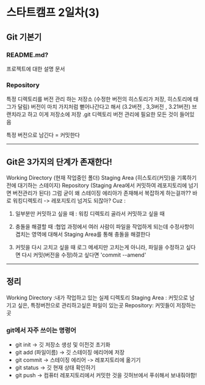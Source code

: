 # 스타트캠프 2일차(3)

## Git 기본기

### README.md?  
프로젝트에 대한 설명 문서

### Repository
특정 디렉토리를 버전 관리 하는 저장소 (수정한 버전의 히스토리가 저장, 히스토리에 태그가 달림)
버전이 마치 가지처럼 뻗어나간다고 해서 (3.2버전 , 3,3버전 , 3.21버전) 브랜치라고 하고 이게 저장소에 저장
.git 디렉토리 버전 관리에 필요한 모든 것이 들어있음

특정 버전으로 남긴다 = 커밋한다

---

## Git은 3가지의 단계가 존재한다!

Working Directory (현재 작업중인 폴더)
Staging Area (히스토리(커밋)을 기록하기전에 대기하는 스테이지) 
Repository (Staging Area에서 커밋하여 레포지토리에 넘기면 버전관리가 된다)
그럼 굳이 왜 스테이징 에리아가 존재해서 복잡하게 하는걸까??
바로 워킹디렉토리 -> 레포지토리 넘겨도 되잖아?
Cuz : 
1. 일부분만 커밋하고 싶을 때
: 워킹 디렉토리 골라서 커밋하고 싶을 때

2. 충돌을 해결할 때 
:협업 과정에서 여러 사람이 파일을 작업하게 되는데 수정사항이 겹치는 영역에 대해서
Staging Area를 통해 충돌을 해결한다

3. 커밋을 다시 고치고 싶을 때 
로그 메세지만 고치는게 아니라, 파일을 수정하고 싶다면 다시 커밋(버전을 수정)하고 
싶다면 'commit --amend'

---

## 정리

Working Directory :내가 작업하고 있는 실제 디렉토리
Staging Area : 커밋으로 남기고 싶은, 특정버전으로 관리하고싶은 파일이 있는곳
Repository: 커밋들이 저장하는 곳

### git에서 자주 쓰이는 명령어 

- git init -> 깃 저장소 생성 및 이전것 초기화
- git add (파일이름) -> 깃 스테이징 에리어에 저장
- git commit -> 스테이징 에리어 -> 레포지토리에 옮기기
- git status -> 깃 현재 상태 확인하기
- git push -> 컴퓨터 레포지토리에서 커밋한 것을 깃허브에서 푸쉬해서 보내줘야함!